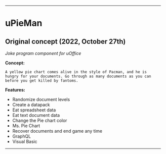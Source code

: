 
***

# uPieMan

## Original concept (2022, October 27th)

_Joke program component for uOffice_

**Concept:**

`A yellow pie chart comes alive in the style of Pacman, and he is hungry for your documents. Go through as many documents as you can before you get killed by fantoms.`

**Features:**

* Randomize document levels
* Create a datapack
* Eat spreadsheet data
* Eat text document data
* Change the Pie chart color
* Ms. Pie Chart
* Recover documents and end game any time
* GraphQL
* Visual Basic

***
